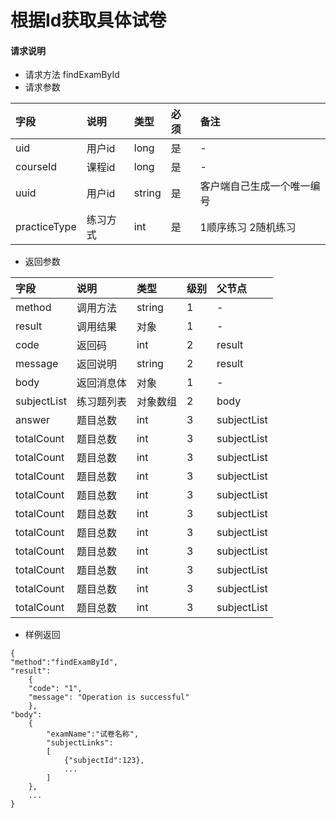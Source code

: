 # 根据Id获取具体试卷

#### **请求说明**

* 请求方法 findExamById
* 请求参数

| 字段 | 说明 | 类型 | 必须 |备注 |
| :--- | :--- | :--- | :--- |:--- |
| uid | 用户id | long | 是 |-|
| courseId| 课程id | long | 是 |-|
| uuid | 用户id | string | 是 |客户端自己生成一个唯一编号|
| practiceType|练习方式| int | 是 |1顺序练习 2随机练习|

* 返回参数

| 字段 | 说明 | 类型 | 级别 | 父节点 |
| :--- | :--- | :--- | :--- | :--- |
| method | 调用方法 | string | 1 | - |
| result | 调用结果 | 对象 | 1 | - |
| code | 返回码 | int | 2 | result |
| message | 返回说明 | string | 2 | result |
| body | 返回消息体 | 对象 | 1 | - |
| subjectList| 练习题列表 | 对象数组 | 2 | body |
| answer| 题目总数 | int| 3 | subjectList|
| totalCount| 题目总数 | int| 3 | subjectList|
| totalCount| 题目总数 | int| 3 | subjectList|
| totalCount| 题目总数 | int| 3 | subjectList|
| totalCount| 题目总数 | int| 3 | subjectList|
| totalCount| 题目总数 | int| 3 | subjectList|
| totalCount| 题目总数 | int| 3 | subjectList|
| totalCount| 题目总数 | int| 3 | subjectList|
| totalCount| 题目总数 | int| 3 | subjectList|
| totalCount| 题目总数 | int| 3 | subjectList|
| totalCount| 题目总数 | int| 3 | subjectList|


* 样例返回

```
{
"method":"findExamById",
"result":
    {
    "code": "1",
    "message": "Operation is successful"
    },
"body":
    {
        "examName":"试卷名称",
        "subjectLinks":
        [
            {"subjectId":123},
            ...
        ]
    },
    ...
}
```



